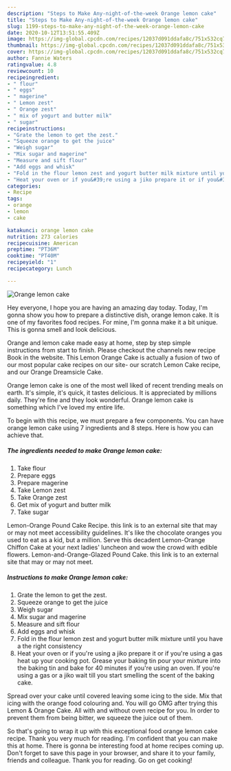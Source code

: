 ```yaml
---
description: "Steps to Make Any-night-of-the-week Orange lemon cake"
title: "Steps to Make Any-night-of-the-week Orange lemon cake"
slug: 1199-steps-to-make-any-night-of-the-week-orange-lemon-cake
date: 2020-10-12T13:51:55.409Z
image: https://img-global.cpcdn.com/recipes/12037d091ddafa8c/751x532cq70/orange-lemon-cake-recipe-main-photo.jpg
thumbnail: https://img-global.cpcdn.com/recipes/12037d091ddafa8c/751x532cq70/orange-lemon-cake-recipe-main-photo.jpg
cover: https://img-global.cpcdn.com/recipes/12037d091ddafa8c/751x532cq70/orange-lemon-cake-recipe-main-photo.jpg
author: Fannie Waters
ratingvalue: 4.8
reviewcount: 10
recipeingredient:
- " flour"
- " eggs"
- " magerine"
- " Lemon zest"
- " Orange zest"
- " mix of yogurt and butter milk"
- " sugar"
recipeinstructions:
- "Grate the lemon to get the zest."
- "Squeeze orange to get the juice"
- "Weigh sugar"
- "Mix sugar and magerine"
- "Measure and sift flour"
- "Add eggs and whisk"
- "Fold in the flour lemon zest and yogurt butter milk mixture until you have a the right consistency"
- "Heat your oven or if you&#39;re using a jiko prepare it or if you&#39;re using a gas heat up your cooking pot. Grease your baking tin pour your mixture into the baking tin and bake for 40 minutes if you&#39;re using an oven. If you&#39;re using a gas or a jiko wait till you start smelling the scent of the baking cake."
categories:
- Recipe
tags:
- orange
- lemon
- cake

katakunci: orange lemon cake 
nutrition: 273 calories
recipecuisine: American
preptime: "PT36M"
cooktime: "PT40M"
recipeyield: "1"
recipecategory: Lunch

---
```



![Orange lemon cake](https://img-global.cpcdn.com/recipes/12037d091ddafa8c/751x532cq70/orange-lemon-cake-recipe-main-photo.jpg)

Hey everyone, I hope you are having an amazing day today. Today, I'm gonna show you how to prepare a distinctive dish, orange lemon cake. It is one of my favorites food recipes. For mine, I'm gonna make it a bit unique. This is gonna smell and look delicious.

Orange and lemon cake made easy at home, step by step simple instructions from start to finish. Please checkout the channels new recipe Book in the website. This Lemon Orange Cake is actually a fusion of two of our most popular cake recipes on our site- our scratch Lemon Cake recipe, and our Orange Dreamsicle Cake.

Orange lemon cake is one of the most well liked of recent trending meals on earth. It's simple, it's quick, it tastes delicious. It is appreciated by millions daily. They're fine and they look wonderful. Orange lemon cake is something which I've loved my entire life.


To begin with this recipe, we must prepare a few components. You can have orange lemon cake using 7 ingredients and 8 steps. Here is how you can achieve that.

<!--inarticleads1-->

##### The ingredients needed to make Orange lemon cake:

1. Take  flour
1. Prepare  eggs
1. Prepare  magerine
1. Take  Lemon zest
1. Take  Orange zest
1. Get  mix of yogurt and butter milk
1. Take  sugar


Lemon-Orange Pound Cake Recipe. this link is to an external site that may or may not meet accessibility guidelines. It&#39;s like the chocolate oranges you used to eat as a kid, but a million. Serve this decadent Lemon-Orange Chiffon Cake at your next ladies&#39; luncheon and wow the crowd with edible flowers. Lemon-and-Orange-Glazed Pound Cake. this link is to an external site that may or may not meet. 

<!--inarticleads2-->

##### Instructions to make Orange lemon cake:

1. Grate the lemon to get the zest.
1. Squeeze orange to get the juice
1. Weigh sugar
1. Mix sugar and magerine
1. Measure and sift flour
1. Add eggs and whisk
1. Fold in the flour lemon zest and yogurt butter milk mixture until you have a the right consistency
1. Heat your oven or if you&#39;re using a jiko prepare it or if you&#39;re using a gas heat up your cooking pot. Grease your baking tin pour your mixture into the baking tin and bake for 40 minutes if you&#39;re using an oven. If you&#39;re using a gas or a jiko wait till you start smelling the scent of the baking cake.


Spread over your cake until covered leaving some icing to the side. Mix that icing with the orange food colouring and. You will go OMG after trying this Lemon &amp; Orange Cake. All with and without oven recipe for you. In order to prevent them from being bitter, we squeeze the juice out of them. 

So that's going to wrap it up with this exceptional food orange lemon cake recipe. Thank you very much for reading. I'm confident that you can make this at home. There is gonna be interesting food at home recipes coming up. Don't forget to save this page in your browser, and share it to your family, friends and colleague. Thank you for reading. Go on get cooking!
